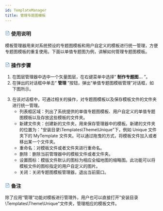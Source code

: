 ```yaml
---
id: TemplateManager
title: 管理专题图模板
---
```

### ![](../../img/read.gif) 使用说明

模板管理器用来对系统预设的专题图模板和用户自定义的模板进行统一管理，方便专题图模板的重复使用。下面以单值专题图为例，讲解如何管理专题图模板。

### ![](../../img/read.gif) 操作步骤

1. 在图层管理器中选中一个矢量图层，在右键菜单中选择“ **制作专题图...** ”。
2. 在弹出的对话框中单击“ **管理** ”按钮，弹出“单值专题图模板管理”对话框，如下图所示。
<!-- ![](img/TempalteManager.png)   -->
3. 在该对话框中，可通过相关的操作，对专题图模板以及保存模板文件的文件夹进行统一管理。 
   * 列表框区域：列出了系统提供的单值专题图模板、用户自定义的单值专题图模板以及存放这些模板的文件夹。
   * 新建文件夹：创建新的文件夹，用来保存管理器中的模板。新建的文件夹的位置为："安装目录\Templates\Theme\Unique\"下，例如 Unique 文件夹下的 MyTemplate 文件夹。可以通过拖曳的方式，将模板文件加入或者移出某一个文件夹。
   * 重命名：对模板文件或者文件夹进行重命名。
   * 删除：删除当前管理器中的模板文件或者文件夹。
   * 设置图标：模版文件默认的图标为相应全幅地图的缩略图。此功能可以将模板文件的图标指定的用户自定义的图片。
   * 关闭：关闭专题图模板管理器，退出当前窗口。

### ![](../../img/read.gif) 备注

除了应用“管理”功能对模板进行管理外，用户也可以直接打开"安装目录\Templates\Theme\Unique"文件夹，管理相应的模板文件。